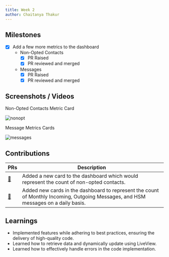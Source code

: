 ```yaml
---
title: Week 2
author: Chaitanya Thakur
---
```


## Milestones

- [x] Add a few more metrics to the dashboard
  - Non-Opted Contacts
    - [x] PR Raised
    - [x] PR reviewed and merged
  - Messages
    - [x] PR Raised
    - [x] PR reviewed and merged

## Screenshots / Videos

Non-Opted Contacts Metric Card

![nonopt](https://github.com/glific/glific/assets/56156988/547e75ce-e610-4325-873c-d9a43ea88155)

Message Metrics Cards

![messages](https://github.com/glific/glific/assets/56156988/06de192a-6ad4-45cf-bff7-7393ab0e4b2d)

## Contributions

| PRs                                              | Description                                                                                                                        |
| ------------------------------------------------ | ---------------------------------------------------------------------------------------------------------------------------------- |
| [🔗](https://github.com/glific/glific/pull/2895) | Added a new card to the dashboard which would represent the count of non-opted contacts.                                           |
| [🔗](https://github.com/glific/glific/pull/2896) | Added new cards in the dashboard to represent the count of Monthly Incoming, Outgoing Messages, and HSM messages on a daily basis. |

## Learnings

- Implemented features while adhering to best practices, ensuring the delivery of high-quality code.
- Learned how to retrieve data and dynamically update using LiveView.
- Learned how to effectively handle errors in the code implementation.
